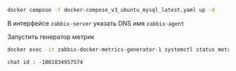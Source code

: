 ```bash
docker compose -f docker-compose_v3_ubuntu_mysql_latest.yaml up -d
```

В интерфейсе  `zabbix-server` указать DNS имя  `zabbix-agent`

Запустить генератор метрик

```bash
docker exec -it zabbix-docker-metrics-generator-1 systemctl status metrics-generator.service
```

```txt
chat id : -1001834957574
```
